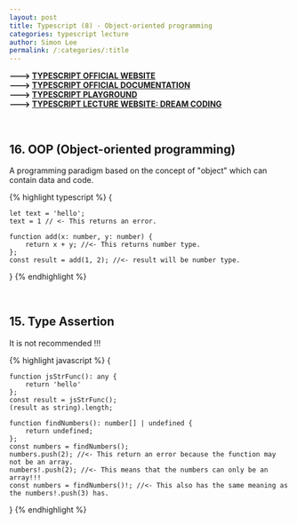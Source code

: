 ```yaml
---
layout: post
title: Typescript (8) - Object-oriented programming
categories: typescript lecture
author: Simon Lee
permalink: /:categories/:title
---
```


<strong>---> [TYPESCRIPT OFFICIAL WEBSITE][typescript-offcial]</strong>  
<strong>---> [TYPESCRIPT OFFICIAL DOCUMENTATION][typescript-document]</strong>  
<strong>---> [TYPESCRIPT PLAYGROUND][ts-playground]</strong>  
<strong>---> [TYPESCRIPT LECTURE WEBSITE: DREAM CODING][instructor]</strong>

<br>

## 16. OOP (Object-oriented programming)

A programming paradigm based on the concept of "object" which can contain data and code.

{% highlight typescript %}
{

    let text = 'hello';
    text = 1 // <- This returns an error.

    function add(x: number, y: number) {
        return x + y; //<- This returns number type.
    };
    const result = add(1, 2); //<- result will be number type.

}
{% endhighlight %}

<br>

## 15. Type Assertion

It is not recommended !!!

{% highlight javascript %}
{

    function jsStrFunc(): any {
        return 'hello'
    };
    const result = jsStrFunc();
    (result as string).length;

    function findNumbers(): number[] | undefined {
        return undefined;
    };
    const numbers = findNumbers();
    numbers.push(2); //<- This return an error because the function may not be an array.
    numbers!.push(2); //<- This means that the numbers can only be an array!!!
    const numbers = findNumbers()!; //<- This also has the same meaning as the numbers!.push(3) has.

}
{% endhighlight %}

<br>
<br>
<br>

[typescript-offcial]: https://www.typescriptlang.org/
[typescript-document]: https://www.typescriptlang.org/docs/
[instructor]: https://academy.dream-coding.com/
[ts-playground]: https://www.typescriptlang.org/play
